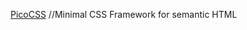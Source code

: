 <a href="https://picocss.com/" target="blank">PicoCSS</a> //Minimal CSS Framework for semantic HTML
